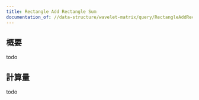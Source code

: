 ```yaml
---
title: Rectangle Add Rectangle Sum
documentation_of: //data-structure/wavelet-matrix/query/RectangleAddRectangleSum.hpp
---
```


## 概要

todo

## 計算量
todo